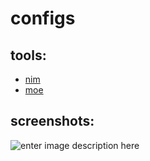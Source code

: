 # configs

## tools:

* [nim](https://nimlang.org)
* [moe](https://github.com/fox0430/moe)


## screenshots:

![enter image description here](https://i.ibb.co/XLxgZSD/image.png)
